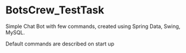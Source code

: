 # BotsCrew_TestTask
Simple Chat Bot with few commands, created using Spring Data, Swing, MySQL.

Default commands are described on start up
